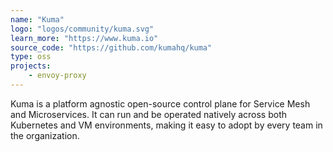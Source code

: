 ```yaml
---
name: "Kuma"
logo: "logos/community/kuma.svg"
learn_more: "https://www.kuma.io"
source_code: "https://github.com/kumahq/kuma"
type: oss
projects:
    - envoy-proxy
---
```

Kuma is a platform agnostic open-source control plane for Service Mesh and Microservices. It can run and be operated natively across both Kubernetes and VM environments, making it easy to adopt by every team in the organization.
